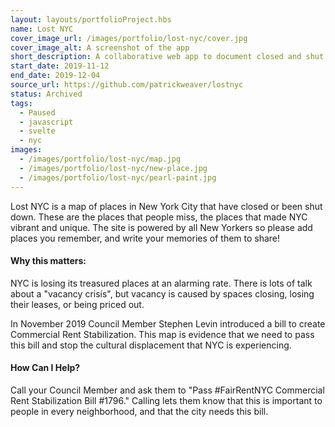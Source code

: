 ```yaml
---
layout: layouts/portfolioProject.hbs
name: Lost NYC
cover_image_url: /images/portfolio/lost-nyc/cover.jpg
cover_image_alt: A screenshot of the app
short_description: A collaborative web app to document closed and shut down small businesses in NYC.
start_date: 2019-11-12
end_date: 2019-12-04
source_url: https://github.com/patrickweaver/lostnyc
status: Archived
tags:
  - Paused
  - javascript
  - svelte
  - nyc
images:
  - /images/portfolio/lost-nyc/map.jpg
  - /images/portfolio/lost-nyc/new-place.jpg
  - /images/portfolio/lost-nyc/pearl-paint.jpg
---
```


Lost NYC is a map of places in New York City that have closed or been shut down. These are the places that people miss, the places that made NYC vibrant and unique. The site is powered by all New Yorkers so please add places you remember, and write your memories of them to share!

#### Why this matters:

NYC is losing its treasured places at an alarming rate. There is lots of talk about a "vacancy crisis", but vacancy is caused by spaces closing, losing their leases, or being priced out.

In November 2019 Council Member Stephen Levin introduced a bill to create Commercial Rent Stabilization. This map is evidence that we need to pass this bill and stop the cultural displacement that NYC is experiencing.

#### How Can I Help?

Call your Council Member and ask them to "Pass #FairRentNYC Commercial Rent Stabilization Bill #1796." Calling lets them know that this is important to people in every neighborhood, and that the city needs this bill.
